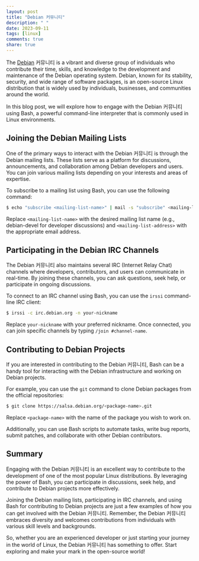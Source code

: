 ```yaml
---
layout: post
title: "Debian 커뮤니티"
description: " "
date: 2023-09-11
tags: [linux]
comments: true
share: true
---
```


The [Debian](https://www.debian.org/) 커뮤니티 is a vibrant and diverse group of individuals who contribute their time, skills, and knowledge to the development and maintenance of the Debian operating system. Debian, known for its stability, security, and wide range of software packages, is an open-source Linux distribution that is widely used by individuals, businesses, and communities around the world.

In this blog post, we will explore how to engage with the Debian 커뮤니티 using Bash, a powerful command-line interpreter that is commonly used in Linux environments.

## Joining the Debian Mailing Lists ##

One of the primary ways to interact with the Debian 커뮤니티 is through the Debian mailing lists. These lists serve as a platform for discussions, announcements, and collaboration among Debian developers and users. You can join various mailing lists depending on your interests and areas of expertise.

To subscribe to a mailing list using Bash, you can use the following command:

```bash
$ echo "subscribe <mailing-list-name>" | mail -s "subscribe" <mailing-list-address>
```

Replace `<mailing-list-name>` with the desired mailing list name (e.g., debian-devel for developer discussions) and `<mailing-list-address>` with the appropriate email address.

## Participating in the Debian IRC Channels ##

The Debian 커뮤니티 also maintains several IRC (Internet Relay Chat) channels where developers, contributors, and users can communicate in real-time. By joining these channels, you can ask questions, seek help, or participate in ongoing discussions.

To connect to an IRC channel using Bash, you can use the `irssi` command-line IRC client:

```bash
$ irssi -c irc.debian.org -n your-nickname
```

Replace `your-nickname` with your preferred nickname. Once connected, you can join specific channels by typing `/join #channel-name`.

## Contributing to Debian Projects ##

If you are interested in contributing to the Debian 커뮤니티, Bash can be a handy tool for interacting with the Debian infrastructure and working on Debian projects.

For example, you can use the `git` command to clone Debian packages from the official repositories:

```bash
$ git clone https://salsa.debian.org/<package-name>.git
```

Replace `<package-name>` with the name of the package you wish to work on.

Additionally, you can use Bash scripts to automate tasks, write bug reports, submit patches, and collaborate with other Debian contributors.

## Summary ##

Engaging with the Debian 커뮤니티 is an excellent way to contribute to the development of one of the most popular Linux distributions. By leveraging the power of Bash, you can participate in discussions, seek help, and contribute to Debian projects more effectively.

Joining the Debian mailing lists, participating in IRC channels, and using Bash for contributing to Debian projects are just a few examples of how you can get involved with the Debian 커뮤니티. Remember, the Debian 커뮤니티 embraces diversity and welcomes contributions from individuals with various skill levels and backgrounds.

So, whether you are an experienced developer or just starting your journey in the world of Linux, the Debian 커뮤니티 has something to offer. Start exploring and make your mark in the open-source world!